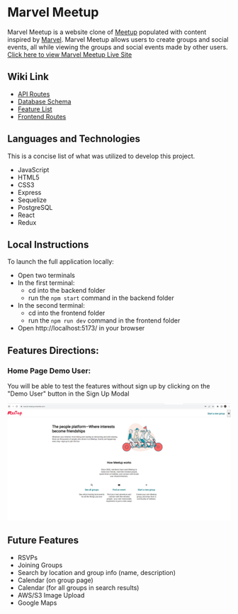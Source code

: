 # Marvel Meetup

Marvel Meetup is a website clone of [Meetup](https://www.meetup.com/) populated with content inspired by [Marvel](https://www.marvel.com/). Marvel Meetup allows users to create groups and social events, all while viewing the groups and social events made by other users. [Click here to view Marvel Meetup Live Site](https://marvel-meetup.onrender.com)

## Wiki Link

* [API Routes](https://github.com/regdes721/API-project/wiki/API-routes)
* [Database Schema](https://github.com/regdes721/API-project/wiki/Database-schema)
* [Feature List](https://github.com/regdes721/API-project/wiki/Feature-list)
* [Frontend Routes](https://github.com/regdes721/API-project/wiki/Frontend-routes)

## Languages and Technologies

This is a concise list of what was utilized to develop this project.

* JavaScript
* HTML5
* CSS3
* Express
* Sequelize
* PostgreSQL
* React
* Redux

## Local Instructions

To launch the full application locally:

* Open two terminals
* In the first terminal:
  * cd into the backend folder
  * run the ```npm start``` command in the backend folder
* In the second terminal:
  * cd into the frontend folder
  * run the ```npm run dev``` command in the frontend folder
* Open http://localhost:5173/ in your browser

## Features Directions:

### Home Page Demo User:

You will be able to test the features without sign up by clicking on the "Demo User" button in the Sign Up Modal

<img src="./images/landing-page-demo-user-img.png">

## Future Features
* RSVPs
* Joining Groups
* Search by location and group info (name, description)
* Calendar (on group page)
* Calendar (for all groups in search results)
* AWS/S3 Image Upload
* Google Maps
